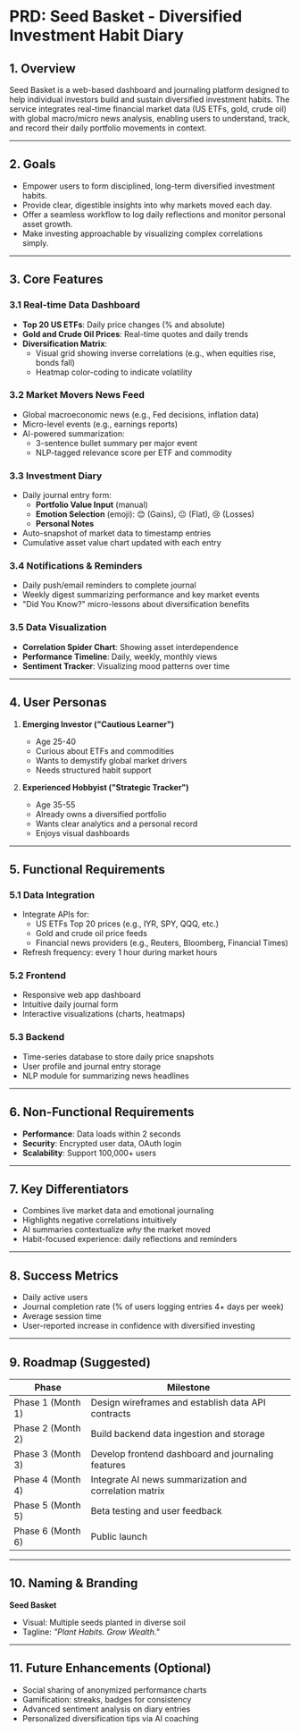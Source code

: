 # PRD: Seed Basket - Diversified Investment Habit Diary

## 1. Overview
Seed Basket is a web-based dashboard and journaling platform designed to help individual investors build and sustain diversified investment habits. The service integrates real-time financial market data (US ETFs, gold, crude oil) with global macro/micro news analysis, enabling users to understand, track, and record their daily portfolio movements in context.

---

## 2. Goals
- Empower users to form disciplined, long-term diversified investment habits.
- Provide clear, digestible insights into why markets moved each day.
- Offer a seamless workflow to log daily reflections and monitor personal asset growth.
- Make investing approachable by visualizing complex correlations simply.

---

## 3. Core Features

### 3.1 Real-time Data Dashboard
- **Top 20 US ETFs**: Daily price changes (% and absolute)
- **Gold and Crude Oil Prices**: Real-time quotes and daily trends
- **Diversification Matrix**:
  - Visual grid showing inverse correlations (e.g., when equities rise, bonds fall)
  - Heatmap color-coding to indicate volatility

### 3.2 Market Movers News Feed
- Global macroeconomic news (e.g., Fed decisions, inflation data)
- Micro-level events (e.g., earnings reports)
- AI-powered summarization:
  - 3-sentence bullet summary per major event
  - NLP-tagged relevance score per ETF and commodity

### 3.3 Investment Diary
- Daily journal entry form:
  - **Portfolio Value Input** (manual)
  - **Emotion Selection** (emoji): 😊 (Gains), 😐 (Flat), 😢 (Losses)
  - **Personal Notes**
- Auto-snapshot of market data to timestamp entries
- Cumulative asset value chart updated with each entry

### 3.4 Notifications & Reminders
- Daily push/email reminders to complete journal
- Weekly digest summarizing performance and key market events
- "Did You Know?" micro-lessons about diversification benefits

### 3.5 Data Visualization
- **Correlation Spider Chart**: Showing asset interdependence
- **Performance Timeline**: Daily, weekly, monthly views
- **Sentiment Tracker**: Visualizing mood patterns over time

---

## 4. User Personas
1. **Emerging Investor ("Cautious Learner")**
   - Age 25-40
   - Curious about ETFs and commodities
   - Wants to demystify global market drivers
   - Needs structured habit support

2. **Experienced Hobbyist ("Strategic Tracker")**
   - Age 35-55
   - Already owns a diversified portfolio
   - Wants clear analytics and a personal record
   - Enjoys visual dashboards

---

## 5. Functional Requirements

### 5.1 Data Integration
- Integrate APIs for:
  - US ETFs Top 20 prices (e.g., IYR, SPY, QQQ, etc.)
  - Gold and crude oil price feeds
  - Financial news providers (e.g., Reuters, Bloomberg, Financial Times)
- Refresh frequency: every 1 hour during market hours

### 5.2 Frontend
- Responsive web app dashboard
- Intuitive daily journal form
- Interactive visualizations (charts, heatmaps)

### 5.3 Backend
- Time-series database to store daily price snapshots
- User profile and journal entry storage
- NLP module for summarizing news headlines

---

## 6. Non-Functional Requirements
- **Performance**: Data loads within 2 seconds
- **Security**: Encrypted user data, OAuth login
- **Scalability**: Support 100,000+ users

---

## 7. Key Differentiators
- Combines live market data and emotional journaling
- Highlights negative correlations intuitively
- AI summaries contextualize *why* the market moved
- Habit-focused experience: daily reflections and reminders

---

## 8. Success Metrics
- Daily active users
- Journal completion rate (% of users logging entries 4+ days per week)
- Average session time
- User-reported increase in confidence with diversified investing

---

## 9. Roadmap (Suggested)
| Phase             | Milestone                                               |
|-------------------|---------------------------------------------------------|
| Phase 1 (Month 1) | Design wireframes and establish data API contracts      |
| Phase 2 (Month 2) | Build backend data ingestion and storage                |
| Phase 3 (Month 3) | Develop frontend dashboard and journaling features      |
| Phase 4 (Month 4) | Integrate AI news summarization and correlation matrix  |
| Phase 5 (Month 5) | Beta testing and user feedback                          |
| Phase 6 (Month 6) | Public launch                                           |

---

## 10. Naming & Branding
**Seed Basket**
- Visual: Multiple seeds planted in diverse soil
- Tagline: *"Plant Habits. Grow Wealth."*

---

## 11. Future Enhancements (Optional)
- Social sharing of anonymized performance charts
- Gamification: streaks, badges for consistency
- Advanced sentiment analysis on diary entries
- Personalized diversification tips via AI coaching
